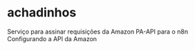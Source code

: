 # achadinhos
Serviço para assinar requisições da Amazon PA-API para o n8n
Configurando a API da Amazon
